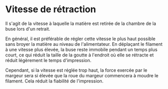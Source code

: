 Vitesse de rétraction
===

Il s'agit de la vitesse à laquelle la matière est retirée de la chambre de la buse lors d'un retrait.

En général, il est préférable de régler cette vitesse le plus haut possible sans broyer la matière au niveau de l'alimentateur. En déplaçant le filament à une vitesse plus élevée, la buse reste immobile pendant un temps plus court, ce qui réduit la taille de la goutte à l'endroit où elle se rétracte et réduit légèrement le temps d'impression.

Cependant, si la vitesse est réglée trop haut, la force exercée par le margeur sera si élevée que la roue du margeur commencera à moudre le filament. Cela réduit la fiabilité de l'impression.

